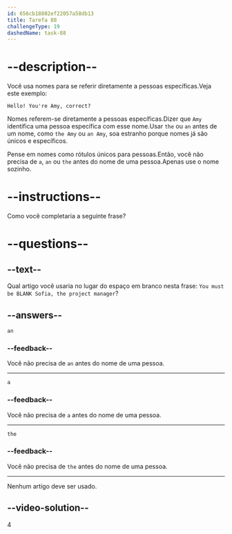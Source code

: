 ```yaml
---
id: 656cb18802ef22057a58db13
title: Tarefa 88
challengeType: 19
dashedName: task-88
---
```


# --description--

Você usa nomes para se referir diretamente a pessoas específicas.Veja este exemplo: 

`Hello! You're Amy, correct?`

Nomes referem-se diretamente a pessoas específicas.Dizer que `Amy` identifica uma pessoa específica com esse nome.Usar `the` ou `an` antes de um nome, como `the Amy` ou `an Amy`, soa estranho porque nomes já são únicos e específicos.
 
Pense em nomes como rótulos únicos para pessoas.Então, você não precisa de `a`, `an` ou `the` antes do nome de uma pessoa.Apenas use o nome sozinho.

# --instructions--

Como você completaria a seguinte frase?

# --questions--

## --text--

Qual artigo você usaria no lugar do espaço em branco nesta frase: `You must be BLANK Sofia, the project manager`?

## --answers--

`an`

### --feedback--

Você não precisa de `an` antes do nome de uma pessoa.

---

`a`

### --feedback--

Você não precisa de `a` antes do nome de uma pessoa.

---

`the`

### --feedback--

Você não precisa de `the` antes do nome de uma pessoa.

---

Nenhum artigo deve ser usado.

## --video-solution--

4

